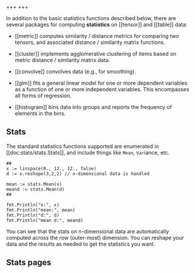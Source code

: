 +++
+++

In addition to the basic statistics functions described below, there are several packages for computing **statistics** on [[tensor]] and [[table]] data:

* [[metric]] computes similarity / distance metrics for comparing two tensors, and associated distance / similarity matrix functions.

* [[cluster]] implements agglomerative clustering of items based on metric distance / similarity matrix data.

* [[convolve]] convolves data (e.g., for smoothing).

* [[glm]] fits a general linear model for one or more dependent variables as a function of one or more independent variables. This encompasses all forms of regression.

* [[histogram]] bins data into groups and reports the frequency of elements in the bins.

## Stats

The standard statistics functions supported are enumerated in [[doc:stats/stats.Stats]], and include things like `Mean`, `Var`iance, etc.

```Goal
##
x := linspace(0., 12., 12., false)
d := x.reshape(3,2,2) // n-dimensional data is handled 

mean := stats.Mean(x)
meand := stats.Mean(d)
##

fmt.Println("x:", x)
fmt.Println("mean:", mean)
fmt.Println("d:", d)
fmt.Println("mean d:", meand)
```

You can see that the stats on n-dimensional data are automatically computed across the _row_ (outer-most) dimension. You can reshape your data and the results as needed to get the statistics you want.

## Stats pages

